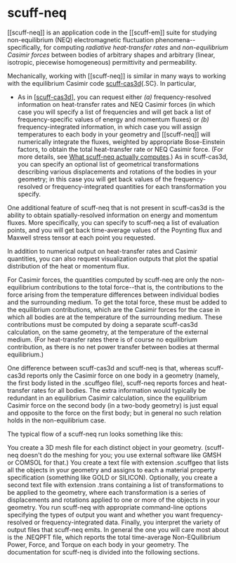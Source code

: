 # scuff-neq

[[scuff-neq]] is an application code in the [[scuff-em]] suite for studying non-equilibrium (NEQ) 
electromagnetic fluctuation phenomena--specifically, for computing *radiative heat-transfer rates* 
and *non-equilibrium Casimir forces* between bodies of arbitrary shapes and arbitrary (linear, isotropic, 
piecewise homogeneous) permittivity and permeability.

Mechanically, working with [[scuff-neq]] is similar in many ways to working with the 
equilibrium Casimir code [scuff-cas3d][scuff-cas3d]{.SC}. In particular,

+ As in [[scuff-cas3d]], you can request either *(a)* frequency-resolved information on heat-transfer rates
and NEQ Casimir forces (in which case you will specify a list of frequencies and will get back a list of
frequency-specific values of energy and momentum fluxes) or *(b)* frequency-integrated information, in which
case you will assign temperatures to each body in your geometry and [[scuff-neq]] will numerically integrate
the fluxes, weighted by appropriate Bose-Einstein factors, to obtain the total heat-transfer rate or NEQ
Casimir force. (For more details, see [What <span class="SC">scuff-neq</span> actually computes](WhatItComputes.md).)
As in scuff-cas3d, you can specify an optional list of geometrical transformations describing various displacements and rotations of the bodies in your geometry; in this case you will get back values of the frequency-resolved or frequency-integrated quantities for each transformation you specify.

One additional feature of scuff-neq that is not present in scuff-cas3d is the ability to obtain spatially-resolved information on energy and momentum fluxes. More specifically, you can specify to scuff-neq a list of evaluation points, and you will get back time-average values of the Poynting flux and Maxwell stress tensor at each point you requested.

In addition to numerical output on heat-transfer rates and Casimir quantities, you can also request visualization outputs that plot the spatial distribution of the heat or momentum flux.

For Casimir forces, the quantities computed by scuff-neq are only the non-equilibrium contributions to the total force--that is, the contributions to the force arising from the temperature differences between individual bodies and the surrounding medium. To get the total force, these must be added to the equilibrium contributions, which are the Casimir forces for the case in which all bodies are at the temperature of the surrounding medium. These contributions must be computed by doing a separate scuff-cas3d calculation, on the same geometry, at the temperature of the external medium. (For heat-transfer rates there is of course no equilibrium contribution, as there is no net power transfer between bodies at thermal equilibrium.)

One difference between scuff-cas3d and scuff-neq is that, whereas scuff-cas3d reports only the Casimir force on one body in a geometry (namely, the first body listed in the .scuffgeo file), scuff-neq reports forces and heat-transfer rates for all bodies. The extra information would typically be redundant in an equilibrium Casimir calculation, since the equilibrium Casimir force on the second body (in a two-body geometry) is just equal and opposite to the force on the first body; but in general no such relation holds in the non-equilibrium case.

The typical flow of a scuff-neq run looks something like this:

You create a 3D mesh file for each distinct object in your geometry. (scuff-neq doesn't do the meshing for you; you use external software like GMSH or COMSOL for that.)
You create a text file with extension .scuffgeo that lists all the objects in your geometry and assigns to each a material property specification (something like GOLD or SILICON).
Optionally, you create a second text file with extension .trans containing a list of transformations to be applied to the geometry, where each transformation is a series of displacements and rotations applied to one or more of the objects in your geometry.
You run scuff-neq with appropriate command-line options specifying the types of output you want and whether you want frequency-resolved or frequency-integrated data.
Finally, you interpret the variety of output files that scuff-neq emits. In general the one you will care most about is the .NEQPFT file, which reports the total time-average Non-EQuilibrium Power, Force, and Torque on each body in your geometry.
The documentation for scuff-neq is divided into the following sections.

[scuff-cas3d]: ../scuff-cas3d/scuff-cas3d.md
